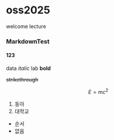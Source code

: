 # oss2025
welcome
lecture
### MarkdownTest
#### 123
data *italic* lab
**bold**

~~strikethrough~~

$$E=mc^2$$

1. 동아
2. 대학교

* 순서
* 없음
